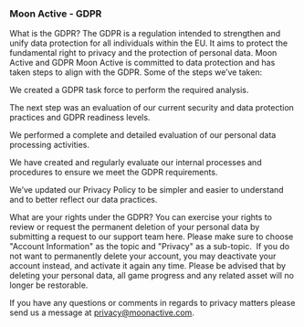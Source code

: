 ### Moon Active - GDPR
What is the GDPR?
The GDPR is a regulation intended to strengthen and unify data protection for all individuals within the EU. It aims to protect the fundamental right to privacy and the protection of personal data.
Moon Active and GDPR
Moon Active is committed to data protection and has taken steps to align with the GDPR.
Some of the steps we’ve taken:


We created a GDPR task force to perform the required analysis.


The next step was an evaluation of our current security and data protection practices and GDPR readiness levels.


We performed a complete and detailed evaluation of our personal data processing activities.


We have created and regularly evaluate our internal processes and procedures to ensure we meet the GDPR requirements.


We’ve updated our Privacy Policy to be simpler and easier to understand and to better reflect our data practices.


What are your rights under the GDPR?
You can exercise your rights to review or request the permanent deletion of your personal data by submitting a request to our support team here. Please make sure to choose "Account Information" as the topic and "Privacy" as a sub-topic. 
If you do not want to permanently delete your account, you may deactivate your account instead, and activate it again any time.
Please be advised that by deleting your personal data, all game progress and any related asset will no longer be restorable.


If you have any questions or comments in regards to privacy matters please send us a message at privacy@moonactive.com.




